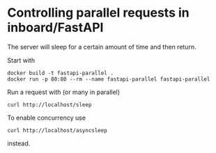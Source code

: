 # Controlling parallel requests in inboard/FastAPI

The server will sleep for a certain amount of time and then return.

Start with

```
docker build -t fastapi-parallel .
docker run -p 80:80 --rm --name fastapi-parallel fastapi-parallel
```

Run a request with (or many in parallel)

```
curl http://localhost/sleep
```

To enable concurrency use

```
curl http://localhost/asyncsleep
```

instead.

